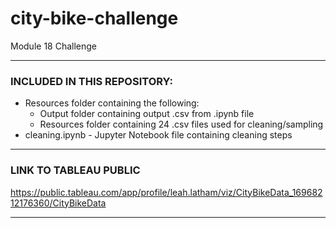 # city-bike-challenge
Module 18 Challenge

___________________________________________________________________

### INCLUDED IN THIS REPOSITORY:

- Resources folder containing the following:
    - Output folder containing output .csv from .ipynb file
    - Resources folder containing 24 .csv files used for cleaning/sampling
- cleaning.ipynb - Jupyter Notebook file containing cleaning steps

___________________________________________________________________

### LINK TO TABLEAU PUBLIC

https://public.tableau.com/app/profile/leah.latham/viz/CityBikeData_16968212176360/CityBikeData

___________________________________________________________________
